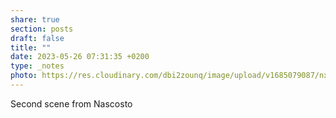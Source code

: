 ```yaml
---
share: true
section: posts
draft: false
title: ""
date: 2023-05-26 07:31:35 +0200
type: _notes
photo: https://res.cloudinary.com/dbi2zounq/image/upload/v1685079087/nxzqtyev4bd2cftxm1jx.jpg
---
```



Second scene from Nascosto
